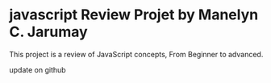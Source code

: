 ﻿# javascript Review Projet by Manelyn C. Jarumay
This project is a review of JavaScript concepts, From Beginner to advanced.


update on github
